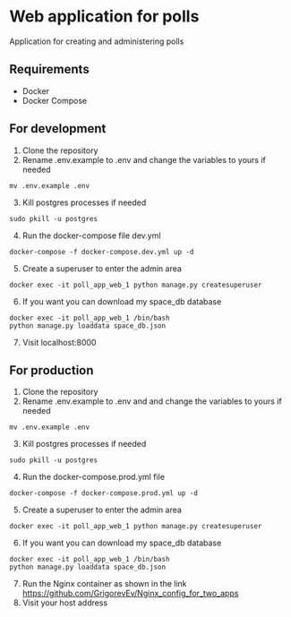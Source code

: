 # Web application for polls
Application for creating and administering polls

## Requirements
- Docker
- Docker Compose

## For development
1. Clone the repository
2. Rename .env.example to .env and change the variables to yours if needed
```
mv .env.example .env
```
3. Kill postgres processes if needed
```
sudo pkill -u postgres
```
4. Run the docker-compose file dev.yml
```
docker-compose -f docker-compose.dev.yml up -d
```
5. Create a superuser to enter the admin area
```
docker exec -it poll_app_web_1 python manage.py createsuperuser
```
6. If you want you can download my space_db database
```
docker exec -it poll_app_web_1 /bin/bash
python manage.py loaddata space_db.json
```
7. Visit localhost:8000

## For production
1. Clone the repository
2. Rename .env.example to .env and and change the variables to yours if needed
```
mv .env.example .env
```
3. Kill postgres processes if needed
```
sudo pkill -u postgres
```
4. Run the docker-compose.prod.yml file
```
docker-compose -f docker-compose.prod.yml up -d
```
5. Create a superuser to enter the admin area
```
docker exec -it poll_app_web_1 python manage.py createsuperuser
```
6. If you want you can download my space_db database
```
docker exec -it poll_app_web_1 /bin/bash
python manage.py loaddata space_db.json
```
7. Run the Nginx container as shown in the link 
https://github.com/GrigorevEv/Nginx_config_for_two_apps
9. Visit your host address

